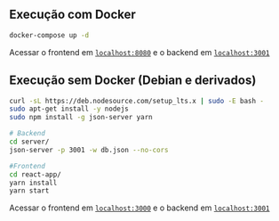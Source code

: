 ## Execução com Docker

```sh
docker-compose up -d
```
Acessar o frontend em [`localhost:8080`](http://localhost:8080) e o backend em [`localhost:3001`](http://localhost:3001)

## Execução sem Docker (Debian e derivados)

```sh
curl -sL https://deb.nodesource.com/setup_lts.x | sudo -E bash -
sudo apt-get install -y nodejs
sudo npm install -g json-server yarn

# Backend
cd server/
json-server -p 3001 -w db.json --no-cors

#Frontend
cd react-app/
yarn install
yarn start
```
Acessar o frontend em [`localhost:3000`](http://localhost:3000) e o backend em [`localhost:3001`](http://localhost:3001)
